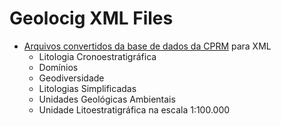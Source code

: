 # Geolocig XML Files

 - [Arquivos convertidos da base de dados da CPRM](http://geosgb.cprm.gov.br/geosgb/manuais.html
) para XML
   - Litologia Cronoestratigráfica
   - Domínios
   - Geodiversidade
   - Litologias Simplificadas
   - Unidades Geológicas Ambientais
   - Unidade Litoestratigráfica na escala 1:100.000
